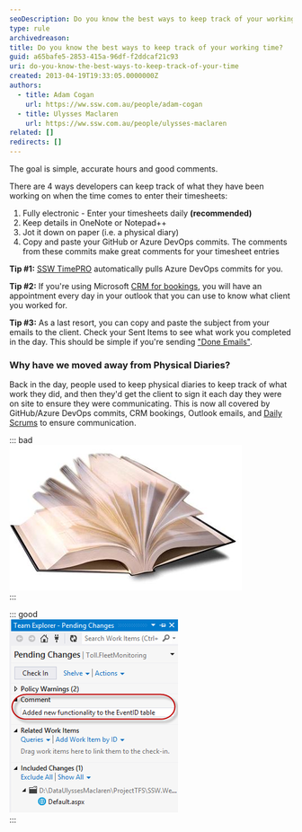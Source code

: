```yaml
---
seoDescription: Do you know the best ways to keep track of your working time? Here are four efficient methods for developers - electronic timesheets, OneNote/Notepad++, physical diaries, and GitHub/Azure DevOps commits.
type: rule
archivedreason:
title: Do you know the best ways to keep track of your working time?
guid: a65bafe5-2853-415a-96df-f2ddcaf21c93
uri: do-you-know-the-best-ways-to-keep-track-of-your-time
created: 2013-04-19T19:33:05.0000000Z
authors:
  - title: Adam Cogan
    url: https://ww.ssw.com.au/people/adam-cogan
  - title: Ulysses Maclaren
    url: https://ww.ssw.com.au/people/ulysses-maclaren
related: []
redirects: []
---
```


The goal is simple, accurate hours and good comments.

There are 4 ways developers can keep track of what they have been working on when the time comes to enter their timesheets:

<!--endintro-->

1. Fully electronic - Enter your timesheets daily **(recommended)**
2. Keep details in OneNote or Notepad++
3. Jot it down on paper (i.e. a physical diary)
4. Copy and paste your GitHub or Azure DevOps commits. The comments from these commits make great comments for your timesheet entries

**Tip #1:** [SSW TimePRO](https://sswtimepro.com/) automatically pulls Azure DevOps commits for you.

**Tip #2:** If you're using Microsoft [CRM for bookings](/scheduling-do-you-know-how-to-book-developers-for-a-project), you will have an appointment every day in your outlook that you can use to know what client you worked for.

**Tip #3:** As a last resort, you can copy and paste the subject from your emails to the client. Check your Sent Items to see what work you completed in the day. This should be simple if you're sending ["Done Emails"](/dones-do-you-include-useful-details-in-your-done-email).

### Why have we moved away from Physical Diaries?

Back in the day, people used to keep physical diaries to keep track of what work they did, and then they'd get the client to sign it each day they were on site to ensure they were communicating. This is now all covered by GitHub/Azure DevOps commits, CRM bookings, Outlook emails, and [Daily Scrums](/methodology-daily-scrums) to ensure communication.

::: bad  
![Figure: Bad example – Physical Diaries are no longer needed](diary.jpg)  
:::

::: good  
![Figure: Good example – Azure DevOps commit messages are a very accurate recording of what work was done](TFS-comments.png)  
:::
